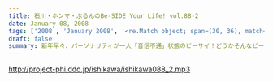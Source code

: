 ```yaml
---
title: 石川・ホンマ・ぶるんのBe-SIDE Your Life! vol.88-2
date: January 08, 2008
tags: ['2008', 'January 2008', '<re.Match object; span=(30, 36), match='vol.88'>']
draft: false
summary: 新年早々、パーソナリティが一人「音信不通」状態のビーサイ！どうかそんなビーサイを今年も御愛聴いただきたいです！ぶるんサンのバイトも募集しています！そして来週はネタコーナーも展開するぞ！NAMAE
---
```


http://project-phi.ddo.jp/ishikawa/ishikawa088_2.mp3
